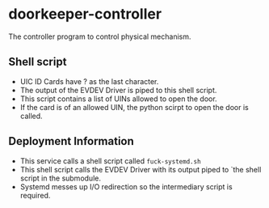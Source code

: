 # doorkeeper-controller
The controller program to control physical mechanism.

## Shell script
- UIC ID Cards have ? as the last character.
- The output of the EVDEV Driver is piped to this shell script.
- This script contains a list of UINs allowed to open the door.
- If the card is of an allowed UIN, the python scirpt to open the door is called.

## Deployment Information
- This service calls a shell script called `fuck-systemd.sh`
- This shell script calls the EVDEV Driver with its output piped to `the shell script in the submodule.
- Systemd messes up I/O redirection so the intermediary script is required.
